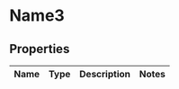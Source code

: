 
# Name3

## Properties
Name | Type | Description | Notes
------------ | ------------- | ------------- | -------------



